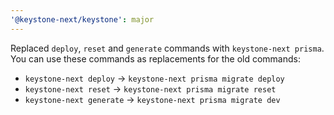 ```yaml
---
'@keystone-next/keystone': major
---
```


Replaced `deploy`, `reset` and `generate` commands with `keystone-next prisma`. You can use these commands as replacements for the old commands:

- `keystone-next deploy` -> `keystone-next prisma migrate deploy`
- `keystone-next reset` -> `keystone-next prisma migrate reset`
- `keystone-next generate` -> `keystone-next prisma migrate dev`
